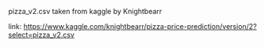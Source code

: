 pizza_v2.csv taken from kaggle by Knightbearr

link: https://www.kaggle.com/knightbearr/pizza-price-prediction/version/2?select=pizza_v2.csv
